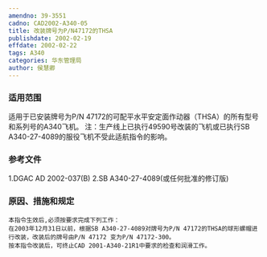 ```yaml
---
amendno: 39-3551
cadno: CAD2002-A340-05
title: 改装牌号为P/N47172的THSA
publishdate: 2002-02-19
effdate: 2002-02-22
tags: A340
categories: 华东管理局
author: 侯慧卿
---
```


### 适用范围 
适用于已安装牌号为P/N 47172的可配平水平安定面作动器（THSA）的所有型号和系列号的A340飞机。 注：生产线上已执行49590号改装的飞机或已执行SB A340-27-4089的服役飞机不受此适航指令的影响。

### 参考文件
1.DGAC AD 2002-037(B) 
2.SB A340-27-4089(或任何批准的修订版)

### 原因、措施和规定 
    本指令生效后,必须按要求完成下列工作： 
    在2003年12月31日以前，根据SB A340-27-4089对牌号为P/N 47172的THSA的球形螺帽进行改装，改装后的牌号由P/N 47172 变为P/N 47172-300。 
    按本指令改装后，可终止CAD 2001-A340-21R1中要求的检查和润滑工作。
